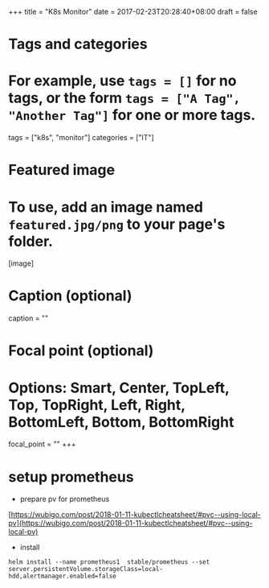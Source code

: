 +++
title = "K8s Monitor"
date = 2017-02-23T20:28:40+08:00
draft = false

# Tags and categories
# For example, use `tags = []` for no tags, or the form `tags = ["A Tag", "Another Tag"]` for one or more tags.
tags = ["k8s", "monitor"]
categories = ["IT"]

# Featured image
# To use, add an image named `featured.jpg/png` to your page's folder. 
[image]
  # Caption (optional)
  caption = ""

  # Focal point (optional)
  # Options: Smart, Center, TopLeft, Top, TopRight, Left, Right, BottomLeft, Bottom, BottomRight
  focal_point = ""
+++

# setup prometheus

* prepare pv for prometheus

[https://wubigo.com/post/2018-01-11-kubectlcheatsheet/#pvc--using-local-pv](https://wubigo.com/post/2018-01-11-kubectlcheatsheet/#pvc--using-local-pv)

* install

```
helm install --name prometheus1  stable/prometheus --set server.persistentVolume.storageClass=local-hdd,alertmanager.enabled=false
```



